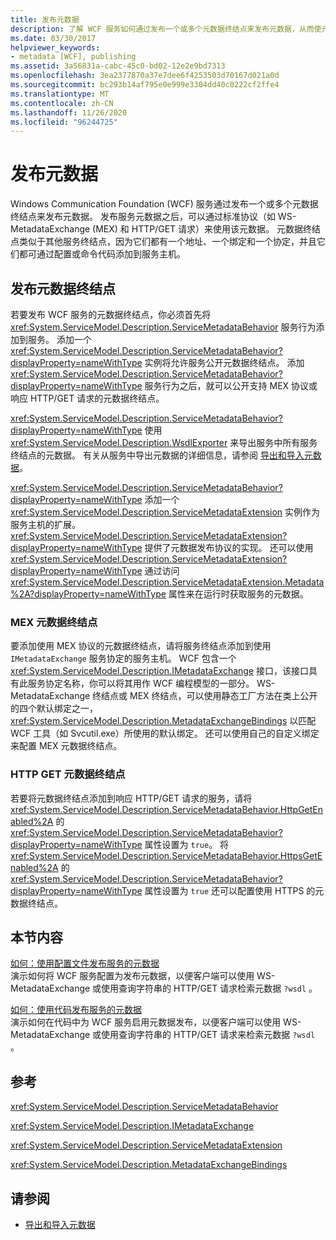 ```yaml
---
title: 发布元数据
description: 了解 WCF 服务如何通过发布一个或多个元数据终结点来发布元数据，从而使元数据可通过标准协议使用。
ms.date: 03/30/2017
helpviewer_keywords:
- metadata [WCF], publishing
ms.assetid: 3a56831a-cabc-45c0-bd02-12e2e9bd7313
ms.openlocfilehash: 3ea2377870a37e7dee6f4253503d70167d021a0d
ms.sourcegitcommit: bc293b14af795e0e999e3304dd40c0222cf2ffe4
ms.translationtype: MT
ms.contentlocale: zh-CN
ms.lasthandoff: 11/26/2020
ms.locfileid: "96244725"
---
```

# <a name="publishing-metadata"></a>发布元数据

Windows Communication Foundation (WCF) 服务通过发布一个或多个元数据终结点来发布元数据。 发布服务元数据之后，可以通过标准协议（如 WS-MetadataExchange (MEX) 和 HTTP/GET 请求）来使用该元数据。 元数据终结点类似于其他服务终结点，因为它们都有一个地址、一个绑定和一个协定，并且它们都可通过配置或命令代码添加到服务主机。  
  
## <a name="publishing-metadata-endpoints"></a>发布元数据终结点  

 若要发布 WCF 服务的元数据终结点，你必须首先将 <xref:System.ServiceModel.Description.ServiceMetadataBehavior> 服务行为添加到服务。 添加一个 <xref:System.ServiceModel.Description.ServiceMetadataBehavior?displayProperty=nameWithType> 实例将允许服务公开元数据终结点。 添加 <xref:System.ServiceModel.Description.ServiceMetadataBehavior?displayProperty=nameWithType> 服务行为之后，就可以公开支持 MEX 协议或响应 HTTP/GET 请求的元数据终结点。  
  
 <xref:System.ServiceModel.Description.ServiceMetadataBehavior?displayProperty=nameWithType> 使用 <xref:System.ServiceModel.Description.WsdlExporter> 来导出服务中所有服务终结点的元数据。 有关从服务中导出元数据的详细信息，请参阅 [导出和导入元数据](exporting-and-importing-metadata.md)。  
  
 <xref:System.ServiceModel.Description.ServiceMetadataBehavior?displayProperty=nameWithType> 添加一个 <xref:System.ServiceModel.Description.ServiceMetadataExtension> 实例作为服务主机的扩展。 <xref:System.ServiceModel.Description.ServiceMetadataExtension?displayProperty=nameWithType> 提供了元数据发布协议的实现。 还可以使用 <xref:System.ServiceModel.Description.ServiceMetadataExtension?displayProperty=nameWithType> 通过访问 <xref:System.ServiceModel.Description.ServiceMetadataExtension.Metadata%2A?displayProperty=nameWithType> 属性来在运行时获取服务的元数据。  
  
### <a name="mex-metadata-endpoints"></a>MEX 元数据终结点  

 要添加使用 MEX 协议的元数据终结点，请将服务终结点添加到使用 `IMetadataExchange` 服务协定的服务主机。 WCF 包含一个 <xref:System.ServiceModel.Description.IMetadataExchange> 接口，该接口具有此服务协定名称，你可以将其用作 WCF 编程模型的一部分。 WS-MetadataExchange 终结点或 MEX 终结点，可以使用静态工厂方法在类上公开的四个默认绑定之一， <xref:System.ServiceModel.Description.MetadataExchangeBindings> 以匹配 WCF 工具（如 Svcutil.exe）所使用的默认绑定。 还可以使用自己的自定义绑定来配置 MEX 元数据终结点。  
  
### <a name="http-get-metadata-endpoints"></a>HTTP GET 元数据终结点  

 若要将元数据终结点添加到响应 HTTP/GET 请求的服务，请将 <xref:System.ServiceModel.Description.ServiceMetadataBehavior.HttpGetEnabled%2A> 的 <xref:System.ServiceModel.Description.ServiceMetadataBehavior?displayProperty=nameWithType> 属性设置为 `true`。 将 <xref:System.ServiceModel.Description.ServiceMetadataBehavior.HttpsGetEnabled%2A> 的 <xref:System.ServiceModel.Description.ServiceMetadataBehavior?displayProperty=nameWithType> 属性设置为 `true` 还可以配置使用 HTTPS 的元数据终结点。  
  
## <a name="in-this-section"></a>本节内容  

 [如何：使用配置文件发布服务的元数据](how-to-publish-metadata-for-a-service-using-a-configuration-file.md)  
 演示如何将 WCF 服务配置为发布元数据，以便客户端可以使用 WS-MetadataExchange 或使用查询字符串的 HTTP/GET 请求检索元数据 `?wsdl` 。  
  
 [如何：使用代码发布服务的元数据](how-to-publish-metadata-for-a-service-using-code.md)  
 演示如何在代码中为 WCF 服务启用元数据发布，以便客户端可以使用 WS-MetadataExchange 或使用查询字符串的 HTTP/GET 请求来检索元数据 `?wsdl` 。  
  
## <a name="reference"></a>参考  

 <xref:System.ServiceModel.Description.ServiceMetadataBehavior>  
  
 <xref:System.ServiceModel.Description.IMetadataExchange>  
  
 <xref:System.ServiceModel.Description.ServiceMetadataExtension>  
  
 <xref:System.ServiceModel.Description.MetadataExchangeBindings>  
  
## <a name="see-also"></a>请参阅

- [导出和导入元数据](exporting-and-importing-metadata.md)
